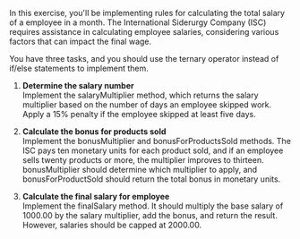 In this exercise, you'll be implementing rules for calculating the total salary of a employee in a
month. The International Siderurgy Company (ISC) requires assistance in calculating employee
salaries, considering various factors that can impact the final wage.

You have three tasks, and you should use the ternary operator instead of if/else statements to
implement them.

1. **Determine the salary number**\
   Implement the salaryMultiplier method, which returns the salary multiplier based on the number of
   days an employee skipped work. Apply a 15% penalty if the employee skipped at least five days.

2. **Calculate the bonus for products sold**\
   Implement the bonusMultiplier and bonusForProductsSold methods. The ISC pays ten monetary units
   for each product sold, and if an employee sells twenty products or more, the multiplier improves
   to thirteen. bonusMultiplier should determine which multiplier to apply, and bonusForProductSold
   should return the total bonus in monetary units.

3. **Calculate the final salary for employee**\
   Implement the finalSalary method. It should multiply the base salary of 1000.00 by the salary
   multiplier, add the bonus, and return the result. However, salaries should be capped at 2000.00.
